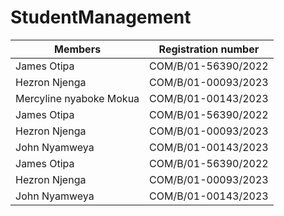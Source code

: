 ﻿# StudentManagement


| Members       | Registration number |
| ------------- | -------------       |
| James Otipa   | COM/B/01-56390/2022 |
| Hezron Njenga | COM/B/01-00093/2023 |
| Mercyline nyaboke Mokua | COM/B/01-00143/2023 |
| James Otipa   | COM/B/01-56390/2022 |
| Hezron Njenga | COM/B/01-00093/2023 |
| John Nyamweya | COM/B/01-00143/2023 |
| James Otipa   | COM/B/01-56390/2022 |
| Hezron Njenga | COM/B/01-00093/2023 |
| John Nyamweya | COM/B/01-00143/2023 |
